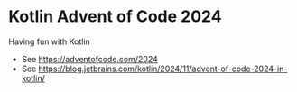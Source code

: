 # Kotlin Advent of Code 2024

Having fun with Kotlin

- See https://adventofcode.com/2024
- See https://blog.jetbrains.com/kotlin/2024/11/advent-of-code-2024-in-kotlin/